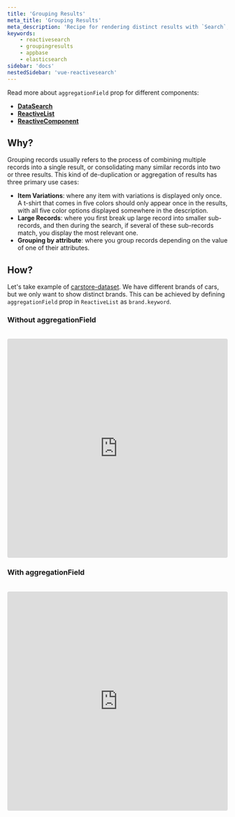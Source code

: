 ```yaml
---
title: 'Grouping Results'
meta_title: 'Grouping Results'
meta_description: 'Recipe for rendering distinct results with `Search`, `Result` and `Reactive` components using the `slots`.'
keywords:
    - reactivesearch
    - groupingresults
    - appbase
    - elasticsearch
sidebar: 'docs'
nestedSidebar: 'vue-reactivesearch'
---
```


Read more about `aggregationField` prop for different components:

-   [**DataSearch**](/docs/reactivesearch/vue/search/DataSearch/#props)
-   [**ReactiveList**](/docs/reactivesearch/vue/result/ReactiveList/#props)
-   [**ReactiveComponent**](/docs/reactivesearch/vue/advanced/ReactiveComponent/#props)

## Why?

Grouping records usually refers to the process of combining multiple records into a single result, or consolidating many similar records into two or three results. This kind of de-duplication or aggregation of results has three primary use cases:

-   **Item Variations**: where any item with variations is displayed only once. A t-shirt that comes in five colors should only appear once in the results, with all five color options displayed somewhere in the description.
-   **Large Records**: where you first break up large record into smaller sub-records, and then during the search, if several of these sub-records match, you display the most relevant one.
-   **Grouping by attribute**: where you group records depending on the value of one of their attributes.

## How?

Let's take example of [carstore-dataset](https://dejavu.appbase.io/?appname=carstore-dataset-latest&url=https://B86d2y2OE:4fecb2c5-5c5f-49e5-9e0b-0faba74597c6@scalr.api.appbase.io&mode=view). We have different brands of cars, but we only want to show distinct brands.
This can be achieved by defining `aggregationField` prop in `ReactiveList` as `brand.keyword`.

### Without aggregationField

<br />

<iframe src="https://codesandbox.io/embed/github/appbaseio/reactivesearch/tree/next/packages/vue/examples/reactivelist-without-aggregation" style="width:100%; height:500px; border:0; border-radius: 4px; overflow:hidden;" sandbox="allow-modals allow-forms allow-popups allow-scripts allow-same-origin"></iframe>

### With aggregationField

<br />

<iframe src="https://codesandbox.io/embed/github/appbaseio/reactivesearch/tree/next/packages/vue/examples/reactivelist-with-aggregation" style="width:100%; height:500px; border:0; border-radius: 4px; overflow:hidden;" sandbox="allow-modals allow-forms allow-popups allow-scripts allow-same-origin"></iframe>
